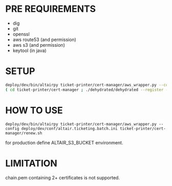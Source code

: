 # PRE REQUIREMENTS

- dig
- git
- openssl
- aws route53 (and permission)
- aws s3 (and permission)
- keytool (in java)

# SETUP

```sh
deploy/dev/bin/altairpy ticket-printer/cert-manager/aws_wrapper.py --config deploy/dev/conf/altair.ticketing.batch.ini ticket-printer/cert-manager/setup.sh
( cd ticket-printer/cert-manager ; ./dehydrated/dehydrated --register --accept-terms )
```

# HOW TO USE

```
deploy/dev/bin/altairpy ticket-printer/cert-manager/aws_wrapper.py --config deploy/dev/conf/altair.ticketing.batch.ini ticket-printer/cert-manager/renew.sh
```

for production define ALTAIR_S3_BUCKET environment.

# LIMITATION

chain.pem containing 2+ certificates is not supported.
